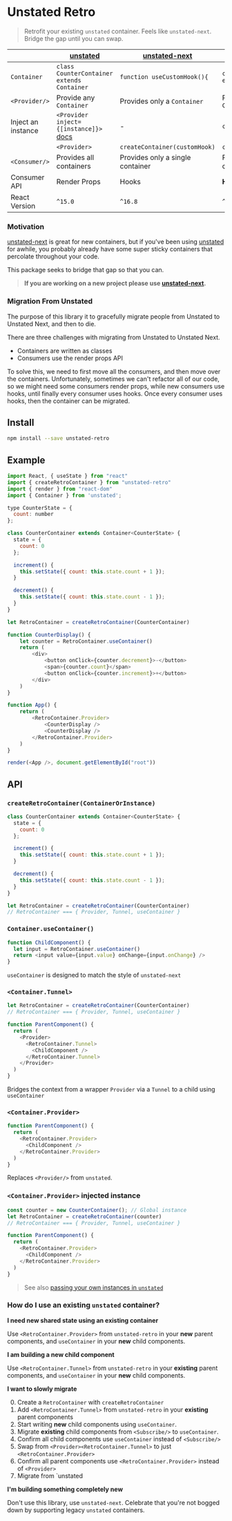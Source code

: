# Unstated Retro

> Retrofit your existing `unstated` container. Feels like `unstated-next`. Bridge the gap until you can swap.

|               | [unstated](https://github.com/jamiebuilds/unstated)     | [unstated-next](https://github.com/jamiebuilds/unstated-next)  | [unstated-retro](https://github.com/loganvolkers/unstated-retro)        |
|---------------|--------------|---------------|-----------------------|
| `Container` | `class CounterContainer extends Container`        | `function useCustomHook(){`         | `class CounterContainer extends Container`               |
| `<Provider/>` |  Provide any `Container` | Provides only a `Container` |  Provides only a single `Container` |
| Inject an instance | `<Provider inject={[instance]}>` [docs](https://github.com/jamiebuilds/unstated#passing-your-own-instances-directly-to-subscribe-to) | - | `createContainer(instance)` |
|  | `<Provider>` | `createContainer(customHook)` | `createContainer()` |
| `<Consumer/>` | Provides all containers | Provides only a single container |  Provides only a single container |
| Consumer API  | Render Props | Hooks         | **Hooks OR Render Props** |
| React Version | `^15.0` | `^16.8` | `^16.8` |


### Motivation

[unstated-next](https://github.com/jamiebuilds/unstated-next) is great for new containers, but if you've been using [unstated](https://github.com/jamiebuilds/unstated) for awhile, you probably already have some super sticky containers that percolate throughout your code.

This package seeks to bridge that gap so that you can.

> **If you are working on a new project please use [unstated-next](https://github.com/jamiebuilds/unstated-next).**

### Migration From Unstated

The purpose of this library it to gracefully migrate people from Unstated to Unstated Next, and then to die.

There are three challenges with migrating from Unstated to Unstated Next.

 * Containers are written as classes
 * Consumers use the render props API

To solve this, we need to first move all the consumers, and then move over the containers. Unfortunately, sometimes we can't refactor all of our code, so we might need some consumers render props, while new consumers use hooks, until finally every consumer uses hooks. Once every consumer uses hooks, then the container can be migrated.


## Install

```sh
npm install --save unstated-retro
```

## Example

```js
import React, { useState } from "react"
import { createRetroContainer } from "unstated-retro"
import { render } from "react-dom"
import { Container } from 'unstated';

type CounterState = {
  count: number
};

class CounterContainer extends Container<CounterState> {
  state = {
    count: 0
  };

  increment() {
    this.setState({ count: this.state.count + 1 });
  }

  decrement() {
    this.setState({ count: this.state.count - 1 });
  }
}

let RetroContainer = createRetroContainer(CounterContainer)

function CounterDisplay() {
	let counter = RetroContainer.useContainer()
	return (
		<div>
			<button onClick={counter.decrement}>-</button>
			<span>{counter.count}</span>
			<button onClick={counter.increment}>+</button>
		</div>
	)
}

function App() {
	return (
		<RetroContainer.Provider>
			<CounterDisplay />
			<CounterDisplay />
		</RetroContainer.Provider>
	)
}

render(<App />, document.getElementById("root"))
```

## API

### `createRetroContainer(ContainerOrInstance)`

```js
class CounterContainer extends Container<CounterState> {
  state = {
    count: 0
  };

  increment() {
    this.setState({ count: this.state.count + 1 });
  }

  decrement() {
    this.setState({ count: this.state.count - 1 });
  }
}

let RetroContainer = createRetroContainer(CounterContainer)
// RetroContainer === { Provider, Tunnel, useContainer }
```

### `Container.useContainer()`

```js
function ChildComponent() {
  let input = RetroContainer.useContainer()
  return <input value={input.value} onChange={input.onChange} />
}
```

`useContainer` is designed to match the style of `unstated-next`

### `<Container.Tunnel>`

```js
let RetroContainer = createRetroContainer(CounterContainer)
// RetroContainer === { Provider, Tunnel, useContainer }

function ParentComponent() {
  return (
    <Provider>
      <RetroContainer.Tunnel>
        <ChildComponent />
      </RetroContainer.Tunnel>
    </Provider>
  )
}
```

Bridges the context from a wrapper `Provider` via a `Tunnel` to a child using `useContainer`

### `<Container.Provider>`

```js
function ParentComponent() {
  return (
    <RetroContainer.Provider>
      <ChildComponent />
    </RetroContainer.Provider>
  )
}
```

Replaces `<Provider/>` from `unstated`.


### `<Container.Provider>` injected instance

```js
const counter = new CounterContainer(); // Global instance
let RetroContainer = createRetroContainer(counter)
// RetroContainer === { Provider, Tunnel, useContainer }

function ParentComponent() {
  return (
    <RetroContainer.Provider>
      <ChildComponent />
    </RetroContainer.Provider>
  )
}
```
> See also [passing your own instances in `unstated`](https://github.com/jamiebuilds/unstated#passing-your-own-instances-directly-to-subscribe-to)



### How do I use an existing `unstated` container?

**I need new shared state using an existing container**

Use `<RetroContainer.Provider>` from `unstated-retro` in your **new** parent components, and `useContainer` in your **new** child components.

**I am building a new child component**

Use `<RetroContainer.Tunnel>` from `unstated-retro` in your **existing** parent components, and `useContainer` in your **new** child components.

**I want to slowly migrate**

 0. Create a `RetroContainer` with `createRetroContainer`
 1. Add `<RetroContainer.Tunnel>` from `unstated-retro` in your **existing** parent components
 2. Start writing **new** child components using `useContainer`.
 3. Migrate **existing** child components from `<Subscribe/>` to `useContainer`.
 4. Confirm all child components use `useContainer` instead of `<Subscribe/>`
 5. Swap from `<Provider><RetroContainer.Tunnel>` to just `<RetroContainer.Provider>`
 6. Confirm all parent components use `<RetroContainer.Provider>` instead of `<Provider>`
 7. Migrate from `unstated
 
**I'm building something completely new**

Don't use this library, use `unstated-next`. Celebrate that you're not bogged down by supporting legacy `unstated` containers.
